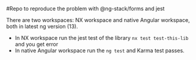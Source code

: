 #Repo to reproduce the problem with @ng-stack/forms and jest

There are two workspaces: NX workspace and native Angular workspace, both in latest ng version (13).

- In NX workspace run the jest test of the library `nx test test-this-lib` and you get error
- In native Angular workspace run the `ng test` and Karma test passes.
